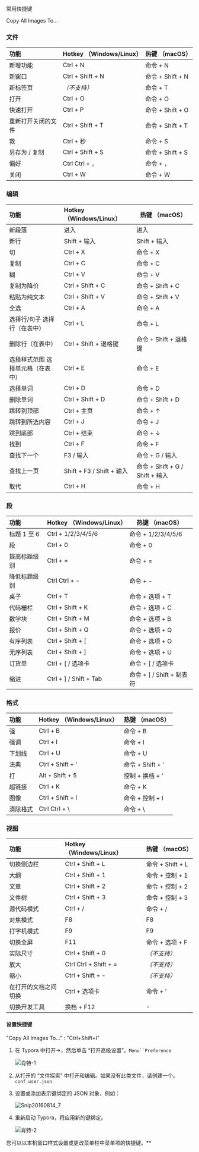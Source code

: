 常用快捷键



Copy All Images To...





### 文件

| 功能               | Hotkey （Windows/Linux） | 热键 （macOS）   |
| :----------------- | :----------------------- | ---------------- |
| 新增功能           | Ctrl + N                 | 命令 + N         |
| 新窗口             | Ctrl + Shift + N         | 命令 + Shift + N |
| 新标签页           | *（不支持）*             | 命令 + T         |
| 打开               | Ctrl + O                 | 命令 + O         |
| 快速打开           | Ctrl + P                 | 命令 + Shift + O |
| 重新打开关闭的文件 | Ctrl + Shift + T         | 命令 + Shift + T |
| 救                 | Ctrl + 秒                | 命令 + S         |
| 另存为 / 复制      | Ctrl + Shift + S         | 命令 + Shift + S |
| 偏好               | Ctrl Ctrl + ，           | 命令 + ，        |
| 关闭               | Ctrl + W                 | 命令 + W         |

### 编辑

| 功能                              | Hotkey （Windows/Linux）  | 热键 （macOS）                  |
| :-------------------------------- | :------------------------ | ------------------------------- |
| 新段落                            | 进入                      | 进入                            |
| 新行                              | Shift + 输入              | Shift + 输入                    |
| 切                                | Ctrl + X                  | 命令 + X                        |
| 复制                              | Ctrl + C                  | 命令 + C                        |
| 糊                                | Ctrl + V                  | 命令 + V                        |
| 复制为降价                        | Ctrl + Shift + C          | 命令 + Shift + C                |
| 粘贴为纯文本                      | Ctrl + Shift + V          | 命令 + Shift + V                |
| 全选                              | Ctrl + A                  | 命令 + A                        |
| 选择行/句子 选择行（在表中）      | Ctrl + L                  | 命令 + L                        |
| 删除行（在表中）                  | Ctrl + Shift + 退格键     | 命令 + Shift + 退格键           |
| 选择样式范围 选择单元格（在表中） | Ctrl + E                  | 命令 + E                        |
| 选择单词                          | Ctrl + D                  | 命令 + D                        |
| 删除单词                          | Ctrl + Shift + D          | 命令 + Shift + D                |
| 跳转到顶部                        | Ctrl + 主页               | 命令 + ↑                        |
| 跳转到所选内容                    | Ctrl + J                  | 命令 + J                        |
| 跳到底部                          | Ctrl + 结束               | 命令 + ↓                        |
| 找到                              | Ctrl + F                  | 命令 + F                        |
| 查找下一个                        | F3 / 输入                 | 命令 + G / 输入                 |
| 查找上一页                        | Shift + F3 / Shift + 输入 | 命令 + Shift + G / Shift + 输入 |
| 取代                              | Ctrl + H                  | 命令 + H                        |

### 段

| 功能         | Hotkey （Windows/Linux） | 热键 （macOS）            |
| :----------- | :----------------------- | ------------------------- |
| 标题 1 至 6  | Ctrl + 1/2/3/4/5/6       | 命令 + 1/2/3/4/5/6        |
| 段           | Ctrl + 0                 | 命令 + 0                  |
| 提高标题级别 | Ctrl + =                 | 命令 + =                  |
| 降低标题级别 | Ctrl Ctrl + -            | 命令 + -                  |
| 桌子         | Ctrl + T                 | 命令 + 选项 + T           |
| 代码栅栏     | Ctrl + Shift + K         | 命令 + 选项 + C           |
| 数学块       | Ctrl + Shift + M         | 命令 + 选项 + B           |
| 报价         | Ctrl + Shift + Q         | 命令 + 选项 + Q           |
| 有序列表     | Ctrl + Shift + [         | 命令 + 选项 + O           |
| 无序列表     | Ctrl + Shift + ]         | 命令 + 选项 + U           |
| 订货单       | Ctrl + [ / 选项卡        | 命令 + [ / 选项卡         |
| 缩进         | Ctrl + ] / Shift + Tab   | 命令 + ] / Shift + 制表符 |

### 格式

| 功能     | Hotkey （Windows/Linux） | 热键 （macOS）   |
| :------- | :----------------------- | ---------------- |
| 强       | Ctrl + B                 | 命令 + B         |
| 强调     | Ctrl + I                 | 命令 + I         |
| 下划线   | Ctrl + U                 | 命令 + U         |
| 法典     | Ctrl + Shift + '         | 命令 + Shift + ' |
| 打       | Alt + Shift + 5          | 控制 + 换档 + '  |
| 超链接   | Ctrl + K                 | 命令 + K         |
| 图像     | Ctrl + Shift + I         | 命令 + 控制 + I  |
| 清除格式 | Ctrl Ctrl + \            | 命令 + \         |

### 视图

| 功能                 | Hotkey （Windows/Linux） | 热键 （macOS）   |
| :------------------- | :----------------------- | ---------------- |
| 切换侧边栏           | Ctrl + Shift + L         | 命令 + Shift + L |
| 大纲                 | Ctrl + Shift + 1         | 命令 + 控制 + 1  |
| 文章                 | Ctrl + Shift + 2         | 命令 + 控制 + 2  |
| 文件树               | Ctrl + Shift + 3         | 命令 + 控制 + 3  |
| 源代码模式           | Ctrl + /                 | 命令 + /         |
| 对焦模式             | F8                       | F8               |
| 打字机模式           | F9                       | F9               |
| 切换全屏             | F11                      | 命令 + 选项 + F  |
| 实际尺寸             | Ctrl + Shift + 0         | *（不支持）*     |
| 放大                 | Ctrl Ctrl + Shift + =    | *（不支持）*     |
| 缩小                 | Ctrl + Shift + -         | *（不支持）*     |
| 在打开的文档之间切换 | Ctrl + 选项卡            | 命令 + '         |
| 切换开发工具         | 换档 + F12               | -                |









#### 设置快捷键

"Copy All Images To..." : "Ctrl+Shift+I"








1. 在 Typora 中打开→，然后单击 “打开高级设置”。`Menu``Preference`

    ![肖特-1](https://support.typoraio.cn/media/custom-key-binding/sshot-1.png)

2. 从打开的 “文件探索” 中打开和编辑。如果没有此类文件，请创建一个。`conf.user.json`

3. 设置或添加表示键绑定的 JSON 对象，例如：

    ![Snip20160814_7](https://support.typoraio.cn/media/custom-key-binding/Snip20160814_7.png)

4. 重新启动 Typora，将应用新的键绑定。

    ![肖特-2](https://support.typoraio.cn/media/custom-key-binding/sshot-2.png)

您可以以本机窗口样式设置或更改菜单栏中菜单项的快捷键。**